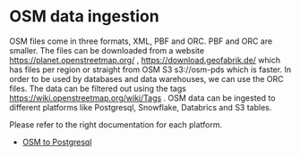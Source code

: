 # OSM data ingestion
OSM files come in three formats, XML, PBF and ORC. PBF and ORC are smaller. The files can be downloaded from a website https://planet.openstreetmap.org/ , https://download.geofabrik.de/ which has files per region or straight from OSM S3 s3://osm-pds which is faster.
In order to be used by databases and data warehouses, we can use the ORC files.
The data can be filtered out using the tags https://wiki.openstreetmap.org/wiki/Tags .
OSM data can be ingested to different platforms like Postgresql, Snowflake, Databrics and S3 tables.

Please refer to the right documentation for each platform.
- [OSM to Postgresql](./postgresql/README.md)

